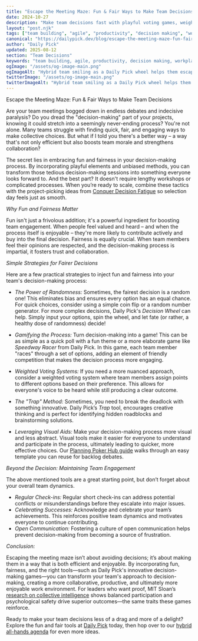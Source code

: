 ```yaml
---
title: "Escape the Meeting Maze: Fun & Fair Ways to Make Team Decisions"
date: 2024-10-27
description: "Make team decisions fast with playful voting games, weighted wheels, and Daily Pick rituals that keep outcomes fair and energizing."
layout: "post.njk"
tags: ["team building", "agile", "productivity", "decision making", "workplace culture", "remote work", "meeting facilitation"]
canonical: "https://dailypick.dev/blog/escape-the-meeting-maze-fun-fair-ways-to-make-team-decisions/"
author: "Daily Pick"
updated: 2025-08-12
section: "Team Decisions"
keywords: "team building, agile, productivity, decision making, workplace culture, remote work, meeting facilitation"
ogImage: "/assets/og-image-main.png"
ogImageAlt: "Hybrid team smiling as a Daily Pick wheel helps them escape decision gridlock"
twitterImage: "/assets/og-image-main.png"
twitterImageAlt: "Hybrid team smiling as a Daily Pick wheel helps them escape decision gridlock"
---
```


Escape the Meeting Maze: Fun & Fair Ways to Make Team Decisions

Are your team meetings bogged down in endless debates and indecisive paralysis?  Do you dread the "decision-making" part of your projects, knowing it could stretch into a seemingly never-ending process? You're not alone.  Many teams struggle with finding quick, fair, and engaging ways to make collective choices. But what if I told you there's a better way – a way that's not only efficient but also boosts team morale and strengthens collaboration?

The secret lies in embracing fun and fairness in your decision-making process.  By incorporating playful elements and unbiased methods, you can transform those tedious decision-making sessions into something everyone looks forward to.  And the best part?  It doesn't require lengthy workshops or complicated processes. When you’re ready to scale, combine these tactics with the project-picking ideas from [Conquer Decision Fatigue](/blog/conquer-decision-fatigue-fun-fair-ways-to-choose-team-projects/) so selection day feels just as smooth.

*Why Fun and Fairness Matter*

Fun isn't just a frivolous addition; it's a powerful ingredient for boosting team engagement.  When people feel valued and heard – and when the process itself is enjoyable – they're more likely to contribute actively and buy into the final decision.  Fairness is equally crucial.  When team members feel their opinions are respected, and the decision-making process is impartial, it fosters trust and collaboration.

*Simple Strategies for Fairer Decisions*

Here are a few practical strategies to inject fun and fairness into your team's decision-making process:

* *The Power of Randomness:*  Sometimes, the fairest decision is a random one!  This eliminates bias and ensures every option has an equal chance.  For quick choices, consider using a simple coin flip or a random number generator. For more complex decisions, Daily Pick's *Decision Wheel* can help.  Simply input your options, spin the wheel, and let fate (or rather, a healthy dose of randomness) decide!

* *Gamifying the Process:* Turn decision-making into a game!  This can be as simple as a quick poll with a fun theme or a more elaborate game like *Speedway Racer* from Daily Pick. In this game, each team member "races" through a set of options, adding an element of friendly competition that makes the decision process more engaging.

* *Weighted Voting Systems:* If you need a more nuanced approach, consider a weighted voting system where team members assign points to different options based on their preference. This allows for everyone's voice to be heard while still producing a clear outcome.

* *The "Trap" Method:* Sometimes, you need to break the deadlock with something innovative. Daily Pick’s *Trap* tool, encourages creative thinking and is perfect for identifying hidden roadblocks and brainstorming solutions.

* *Leveraging Visual Aids:*  Make your decision-making process more visual and less abstract.  Visual tools make it easier for everyone to understand and participate in the process, ultimately leading to quicker, more effective choices. Our [Planning Poker Hub guide](/blog/planning-poker-hub-guide/) walks through an easy template you can reuse for backlog debates.

*Beyond the Decision: Maintaining Team Engagement*

The above mentioned tools are a great starting point, but don’t forget about your overall team dynamics.

* *Regular Check-ins:*  Regular short check-ins can address potential conflicts or misunderstandings before they escalate into major issues.
* *Celebrating Successes:* Acknowledge and celebrate your team’s achievements. This reinforces positive team dynamics and motivates everyone to continue contributing.
* *Open Communication:* Fostering a culture of open communication helps prevent decision-making from becoming a source of frustration.


*Conclusion:*

Escaping the meeting maze isn’t about avoiding decisions; it’s about making them in a way that is both efficient and enjoyable. By incorporating fun, fairness, and the right tools—such as Daily Pick's innovative decision-making games—you can transform your team's approach to decision-making, creating a more collaborative, productive, and ultimately more enjoyable work environment. For leaders who want proof, MIT Sloan’s [research on collective intelligence](https://sloanreview.mit.edu/article/the-new-science-of-building-great-teams/) shows balanced participation and psychological safety drive superior outcomes—the same traits these games reinforce.


Ready to make your team decisions less of a drag and more of a delight? Explore the fun and fair tools at [Daily Pick](https://dailypick.dev) today, then hop over to our [hybrid all-hands agenda](/blog/hybrid-all-hands-playbook-fair-fun-agendas-that-keep-teams-engaged/) for even more ideas.
